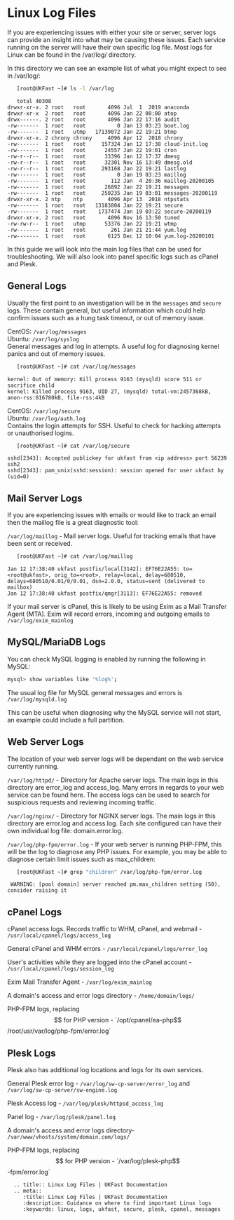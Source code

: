 # Linux Log Files

If you are experiencing issues with either your site or server, server logs can provide an insight into what may be causing these issues. Each service running on the server will have their own specific log file. Most logs for Linux can be found in the /var/log/ directory.

In this directory we can see an example list of what you might expect to see in /var/log/:

```bash
   [root@UKFast ~]# ls -l /var/log
```
```console
   total 40308
drwxr-xr-x. 2 root   root       4096 Jul  1  2019 anaconda
drwxr-xr-x  2 root   root       4096 Jan 22 00:00 atop
drwx------. 2 root   root       4096 Jan 22 17:16 audit
-rw-------  1 root   root          0 Jan 13 03:23 boot.log
-rw-------  1 root   utmp   17139072 Jan 22 19:21 btmp
drwxr-xr-x. 2 chrony chrony     4096 Apr 12  2018 chrony
-rw-------  1 root   root     157324 Jan 12 17:38 cloud-init.log
-rw-------  1 root   root      24557 Jan 22 19:01 cron
-rw-r--r--  1 root   root      33396 Jan 12 17:37 dmesg
-rw-r--r--  1 root   root      32301 Nov 16 13:49 dmesg.old
-rw-r--r--  1 root   root     293168 Jan 22 19:21 lastlog
-rw-------  1 root   root          0 Jan 19 03:23 maillog
-rw-------  1 root   root        112 Jan  4 20:36 maillog-20200105
-rw-------  1 root   root      26892 Jan 22 19:21 messages
-rw-------  1 root   root     250235 Jan 19 03:01 messages-20200119
drwxr-xr-x. 2 ntp    ntp        4096 Apr 13  2018 ntpstats
-rw-------  1 root   root   13183804 Jan 22 19:21 secure
-rw-------  1 root   root    1737474 Jan 19 03:22 secure-20200119
drwxr-xr-x. 2 root   root       4096 Nov 16 13:50 tuned
-rw-rw-r--  1 root   utmp      53376 Jan 22 19:21 wtmp
-rw-------  1 root   root        261 Jan 21 21:44 yum.log
-rw-------  1 root   root       6125 Dec 12 10:04 yum.log-20200101

```
In this guide we will look into the main log files that can be used for troubleshooting. We will also look into panel specific logs such as cPanel and Plesk.

## General Logs

Usually the first point to an investigation will be in the `messages` and `secure` logs. These contain general, but useful information which could help confirm issues such as a hung task timeout, or out of memory issue.

CentOS: `/var/log/messages` <br/>
Ubuntu: `/var/log/syslog` <br/>
General messages and log in attempts. A useful log for diagnosing kernel panics and out of memory issues.

```bash
   [root@UKFast ~]# cat /var/log/messages
```
```console
kernel: Out of memory: Kill process 9163 (mysqld) score 511 or sacrifice child
kernel: Killed process 9163, UID 27, (mysqld) total-vm:2457368kB, anon-rss:816780kB, file-rss:4kB
```

CentOS: `/var/log/secure` <br/>
Ubuntu: `/var/log/auth.log`<br/>
Contains the login attempts for SSH. Useful to check for hacking attempts or unauthorised logins.


```bash
   [root@UKFast ~]# cat /var/log/secure
```
```console
sshd[2343]: Accepted publickey for ukfast from <ip address> port 56239 ssh2
sshd[2343]: pam_unix(sshd:session): session opened for user ukfast by (uid=0)
```

## Mail Server Logs

If you are experiencing issues with emails or would like to track an email then the maillog file is a great diagnostic tool:

`/var/log/maillog` - Mail server logs. Useful for tracking emails that have been sent or received.

```bash
   [root@UKFast ~]# cat /var/log/maillog
```
```console
Jan 12 17:38:40 ukfast postfix/local[3142]: EF76E22A55: to=<root@ukfast>, orig_to=<root>, relay=local, delay=680510, delays=680510/0.01/0/0.01, dsn=2.0.0, status=sent (delivered to mailbox)
Jan 12 17:38:40 ukfast postfix/qmgr[3113]: EF76E22A55: removed
```
If your mail server is cPanel, this is likely to be using Exim as a Mail Transfer Agent (MTA). Exim will record errors, incoming and outgoing emails to `/var/log/exim_mainlog`

## MySQL/MariaDB Logs

You can check MySQL logging is enabled by running the following in MySQL:

```bash
mysql> show variables like '%log%';
```
The usual log file for MySQL general messages and errors is `/var/log/mysqld.log`

This can be useful when diagnosing why the MySQL service will not start, an example could include a full partition.

## Web Server Logs

The location of your web server logs will be dependant on the web service currently running.

`/var/log/httpd/` - Directory for Apache server logs. The main logs in this directory are error_log and access_log. Many errors in regards to your web service can be found here. The access logs can be used to search for suspicious requests and reviewing incoming traffic.

`/var/log/nginx/` - Directory for NGINX server logs. The main logs in this directory are error.log and access.log. Each site configured can have their own individual log file: domain.error.log.

`/var/log/php-fpm/error.log` - If your web server is running PHP-FPM, this will be the log to diagnose any PHP issues. For example, you may be able to diagnose certain limit issues such as max_children:

```bash
   [root@UKFast ~]# grep "children" /var/log/php-fpm/error.log
```
```console
 WARNING: [pool domain] server reached pm.max_children setting (50), consider raising it
 ```

## cPanel Logs

cPanel access logs. Records traffic to WHM, cPanel, and webmail - `/usr/local/cpanel/logs/access_log`

General cPanel and WHM errors - `/usr/local/cpanel/logs/error_log`

User's activities while they are logged into the cPanel account - `/usr/local/cpanel/logs/session_log`

Exim Mail Transfer Agent - `/var/log/exim_mainlog`

A domain's access and error logs directory - `/home/domain/logs/`

PHP-FPM logs, replacing $$ for PHP version - `/opt/cpanel/ea-php$$/root/usr/var/log/php-fpm/error.log`


## Plesk Logs

Plesk also has additional log locations and logs for its own services.

General Plesk error log - `/var/log/sw-cp-server/error_log` and `/var/log/sw-cp-server/sw-engine.log` <br/>

Plesk Access log - `/var/log/plesk/httpsd_access_log` <br/>

Panel log - `/var/log/plesk/panel.log` <br/>

A domain's access and error logs directory- `/var/www/vhosts/system/domain.com/logs/`

PHP-FPM logs, replacing $$ for PHP version - `/var/log/plesk-php$$-fpm/error.log`

```eval_rst
  .. title:: Linux Log Files | UKFast Documentation
  .. meta::
     :title: Linux Log Files | UKFast Documentation
     :description: Guidance on where to find important Linux logs
     :keywords: linux, logs, ukfast, secure, plesk, cpanel, messages
